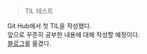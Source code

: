 > TIL 테스트

Git Hub에서 첫 TIL을 작성했다.   
앞으로 꾸준히 공부한 내용에 대해 작성할 예정이다.   
[블로그](https://velog.io/@yikanghee)를 옮겼다.
